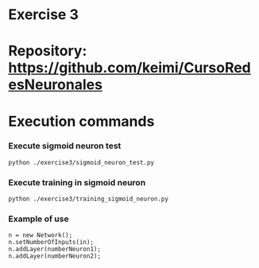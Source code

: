 # Exercise 3
# Repository: https://github.com/keimi/CursoRedesNeuronales

# Execution commands


### Execute sigmoid neuron test

```
python ./exercise3/sigmoid_neuron_test.py
```

### Execute training in sigmoid neuron

```
python ./exercise3/training_sigmoid_neuron.py
```

### Example of use

```
n = new Network();
n.setNumberOfInputs(in);
n.addLayer(numberNeuron1);
n.addLayer(numberNeuron2);

```
